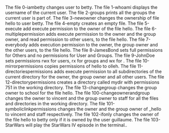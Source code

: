 The file 0-iambetty changes user to betty. The file 1-whoami displays the username of the current user. The file 2-groups prints all the groups the current user is part of. The file 3-newowner changes the ownership of file hello to user betty. The file 4-empty creates an empty file. The file 5-execute add execute permission to the owner of the file hello. The file 6-multiplepermission adds execute permission to the owner and the group owner, and read permission to other users, to the file hello. The file 7-everybody adds execution permission to the owner, the group owner and the other users, to the file hello. The file 8-JamesBond sets full permissions for Others and no permissions for User and Groups. The file 9-JohnDoe sets permissions rwx for users, rx for groups and wx for . The file 10-mirrorpermissions copies permissions of hello to olleh. The file 11-directoriespermissions adds execute permission to all subdirectories of the current directory for the owner, the group owner and all other users. The file 12-directorypermissions creates a directory called mydir with permissions 751 in the working directory. The file 13-changegroup changes the group owner to school for the file hello. The file 100-changeownerandgroup changes the owner to vincent and the group owner to staff for all the files and directories in the working directory. The file 101-symboliclinkpermissions changes the owner and the group owner of _hello to vincent and staff respectively. The file 102-ifonly changes the owner of the file hello to betty only if it is owned by the user guillaume. The file 103-StarWars will play the StarWars IV episode in the terminal..
